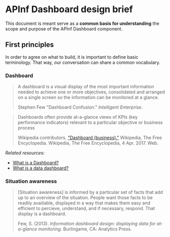 # APInf Dashboard design brief
This document is meant serve as a **common basis for understanding** the scope and purpose of the APInf Dashboard component.

## First principles
In order to agree on what to build, it is important to define basic terminology. That way, our conversation can share a common vocabulary.

### Dashboard
> A dashboard is a visual display of the most important information needed to achieve one or more objectives, consolidated and arranged on a single screen so the information can be monitored at a glance.
>
> Stephen Few "Dashboard Confusion." *Intelligent Enterprise*.

> Dashboards often provide at-a-glance views of KPIs (key performance indicators) relevant to a particular objective or business process
>
> Wikipedia contributors. ["Dashboard (business)."](https://en.wikipedia.org/wiki/Dashboard_(business)) Wikipedia, The Free Encyclopedia. Wikipedia, The Free Encyclopedia, 4 Apr. 2017. Web. 


*Related resources:*
- [What is a Dashboard?](http://www.dashboardinsight.com/articles/digital-dashboards/fundamentals/what-is-a-dashboard.aspx)
- [What is a data dashboard?](http://businessintelligence.com/dictionary/dashboard/)


### Situation awareness
> [Situation awareness] is informed by a particular set of facts that add up to an overview of the situation. People want those facts to be readily avaiilable, displayed in a way that makes them easy and efficient to percieve, understand, and if necessary, respond. That display is a dashboard.
>
> Few, S. (2013). *Information dashboard design: displaying data for at-a-glance monitoring.* Burlingame, CA: Analytics Press.
